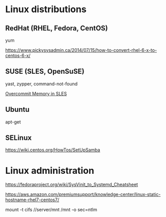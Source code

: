 # Linux distributions

## RedHat (RHEL, Fedora, CentOS)

yum

https://www.pickysysadmin.ca/2014/07/15/how-to-convert-rhel-6-x-to-centos-6-x/

## SUSE (SLES, OpenSuSE)

yast, zypper, command-not-found

[Overcommit Memory in SLES](https://www.novell.com/support/kb/doc.php?id=7002775)

## Ubuntu

apt-get

## SELinux

https://wiki.centos.org/HowTos/SetUpSamba

# Linux administration

https://fedoraproject.org/wiki/SysVinit_to_Systemd_Cheatsheet

https://aws.amazon.com/premiumsupport/knowledge-center/linux-static-hostname-rhel7-centos7/

mount -t cifs //server/mnt /mnt -o sec=ntlm
